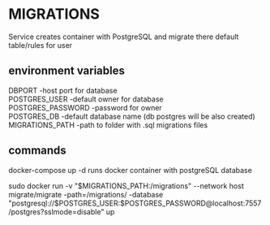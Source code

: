 # MIGRATIONS

Service creates container with PostgreSQL and migrate there default table/rules for user  

## environment variables

DBPORT -host port for database  
POSTGRES_USER -default owner for database  
POSTGRES_PASSWORD -password for owner  
POSTGRES_DB -default database name (db postgres will be also created)  
MIGRATIONS_PATH -path to folder with .sql migrations files  

## commands

docker-compose up -d   runs docker container with postgreSQL database  

sudo docker run -v "$MIGRATIONS_PATH:/migrations"  --network host migrate/migrate -path=/migrations/ -database "postgresql://$POSTGRES_USER:$POSTGRES_PASSWORD@localhost:7557/postgres?sslmode=disable" up

